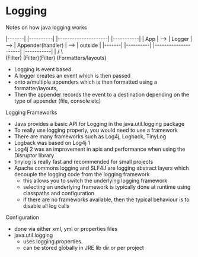 # Logging
Notes on how java logging works


|-------|       |----------|       |---------------------|       |-----------|
|  App  |  -->  |  Logger  |  -->  |  Appender(handler)  |  -->  |  outside  |
|-------|       |----------|       |---------------------|       |-----------|
                     |                   /     \      \
                  (Filter)           (Filter)(Filter) (Formatters/layouts)

- Logging is event based.
- A logger creates an event which is then passed
- onto a/multiple appenders which is then formatted using a formatter/layouts,
- Then the appender records the event to a destination depending on the type of appender (file, console etc)


Logging Frameworks
- Java provides a basic API for Logging in the java.util.logging package
- To really use logging properly, you would need to use a framework
- There are many frameworks such as Log4j, Logback, TinyLog
- Logback was based on Log4j 1
- Log4j 2 was an improvement in apis and performance when using the Disruptor library
- tinylog is really fast and recommended for small projects
- Apache commons logging and SLF4J are logging abstract layers which decouple the logging code from the logging framework
  - this allows you to switch the underlying logging framework
  - selecting an underlying framework is typically done at runtime using classpaths and configuration
  - if there are no frameworks available, then the typical behaviour is to disable all log calls

Configuration
- done via either xml, yml or properties files
- java.util.logging
  - uses logging.properties.
  - can be stored globally in JRE lib dir or per project

